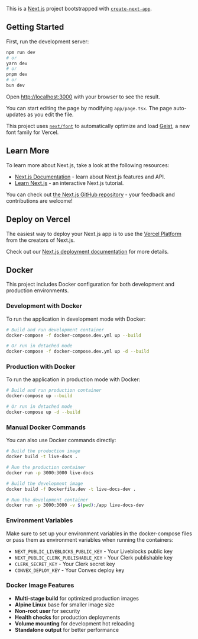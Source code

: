 This is a [Next.js](https://nextjs.org) project bootstrapped with [`create-next-app`](https://nextjs.org/docs/app/api-reference/cli/create-next-app).

## Getting Started

First, run the development server:

```bash
npm run dev
# or
yarn dev
# or
pnpm dev
# or
bun dev
```

Open [http://localhost:3000](http://localhost:3000) with your browser to see the result.

You can start editing the page by modifying `app/page.tsx`. The page auto-updates as you edit the file.

This project uses [`next/font`](https://nextjs.org/docs/app/building-your-application/optimizing/fonts) to automatically optimize and load [Geist](https://vercel.com/font), a new font family for Vercel.

## Learn More

To learn more about Next.js, take a look at the following resources:

- [Next.js Documentation](https://nextjs.org/docs) - learn about Next.js features and API.
- [Learn Next.js](https://nextjs.org/learn) - an interactive Next.js tutorial.

You can check out [the Next.js GitHub repository](https://github.com/vercel/next.js) - your feedback and contributions are welcome!

## Deploy on Vercel

The easiest way to deploy your Next.js app is to use the [Vercel Platform](https://vercel.com/new?utm_medium=default-template&filter=next.js&utm_source=create-next-app&utm_campaign=create-next-app-readme) from the creators of Next.js.

Check out our [Next.js deployment documentation](https://nextjs.org/docs/app/building-your-application/deploying) for more details.

## Docker

This project includes Docker configuration for both development and production environments.

### Development with Docker

To run the application in development mode with Docker:

```bash
# Build and run development container
docker-compose -f docker-compose.dev.yml up --build

# Or run in detached mode
docker-compose -f docker-compose.dev.yml up -d --build
```

### Production with Docker

To run the application in production mode with Docker:

```bash
# Build and run production container
docker-compose up --build

# Or run in detached mode
docker-compose up -d --build
```

### Manual Docker Commands

You can also use Docker commands directly:

```bash
# Build the production image
docker build -t live-docs .

# Run the production container
docker run -p 3000:3000 live-docs

# Build the development image
docker build -f Dockerfile.dev -t live-docs-dev .

# Run the development container
docker run -p 3000:3000 -v $(pwd):/app live-docs-dev
```

### Environment Variables

Make sure to set up your environment variables in the docker-compose files or pass them as environment variables when running the containers:

- `NEXT_PUBLIC_LIVEBLOCKS_PUBLIC_KEY` - Your Liveblocks public key
- `NEXT_PUBLIC_CLERK_PUBLISHABLE_KEY` - Your Clerk publishable key
- `CLERK_SECRET_KEY` - Your Clerk secret key
- `CONVEX_DEPLOY_KEY` - Your Convex deploy key

### Docker Image Features

- **Multi-stage build** for optimized production images
- **Alpine Linux** base for smaller image size
- **Non-root user** for security
- **Health checks** for production deployments
- **Volume mounting** for development hot reloading
- **Standalone output** for better performance
